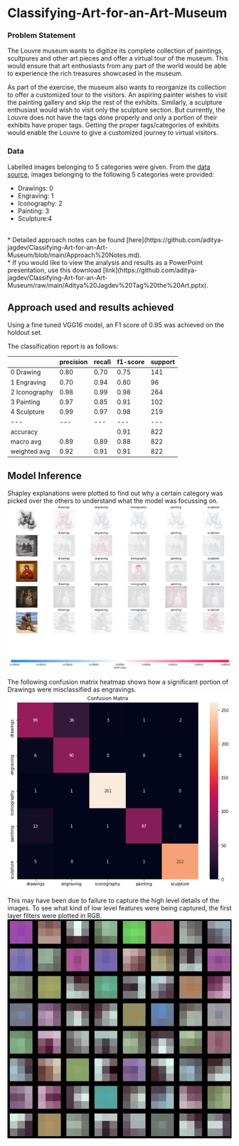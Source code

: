 # Classifying-Art-for-an-Art-Museum

### Problem Statement
The Louvre museum wants to digitize its complete collection of paintings, scultpures and other art pieces and offer a virtual tour of the museum. This would ensure that art enthusiasts from any part of the world would be able to experience the rich treasures showcased in the museum.

As part of the exercise, the museum also wants to reorganize its collection to offer a customized tour to the visitors. An aspiring painter wishes to visit the painting gallery and skip the rest of the exhibits. Similarly, a sculpture enthusiast would wish to visit only the sculpture section. But currently, the Louvre does not have the tags done properly and only a portion of their exhibits have proper tags. Getting the proper tags/categories of exhibits would enable the Louvre to give a customized journey to virtual visitors.

### Data
Labelled images belonging to 5 categories were given. From the [data source](https://rusmuseumvrm.ru/collections/index.php?lang=en), images belonging to the following 5 categories were provided:
* Drawings: 0
* Engraving: 1
* Iconography: 2
* Painting: 3
* Sculpture:4 
<br>
* Detailed approach notes can be found [here](https://github.com/aditya-jagdev/Classifying-Art-for-an-Art-Museum/blob/main/Approach%20Notes.md). <br>
* If you would like to view the analysis and results as a PowerPoint presentation, use this download [link](https://github.com/aditya-jagdev/Classifying-Art-for-an-Art-Museum/raw/main/Aditya%20Jagdev%20Tag%20the%20Art.pptx). <br>

## Approach used and results achieved
Using a fine tuned VGG16 model, an F1 score of 0.95 was achieved on the holdout set.

The classification report is as follows:

|               |precision  |recall     |f1-score   |support    |
|---            |---        |---        |---        |---        |
|0 Drawing      |0.80       |0.70       |0.75       |141        |
|1 Engraving    |0.70       |0.94       |0.80       |96         |
|2 Iconography  |0.98       |0.99       |0.98       |264        |
|3 Painting     |0.97       |0.85       |0.91       |102        |
|4 Sculpture    |0.99       |0.97       |0.98       |219        |
|---            |---        |---        |---        |---        |
|accuracy       |           |           |0.91       |822        |
|macro avg      |0.89       |0.89       |0.88       |822        |
|weighted avg   |0.92       |0.91       |0.91       |822        |

## Model Inference
Shapley explanations were plotted to find out why a certain category was picked over the others to understand what the model was focussing on.
![](https://raw.githubusercontent.com/aditya-jagdev/Classifying-Art-for-an-Art-Museum/main/SHAP%20Images/white%20bg.png)

The following confusion matrix heatmap shows how a significant portion of Drawings were misclassified as engravings.
![](https://raw.githubusercontent.com/aditya-jagdev/Classifying-Art-for-an-Art-Museum/main/Confusion%20Matrix/cm.png)

This may have been due to failure to capture the high level details of the images. To see what kind of low level features were being captured, the first layer filters were plotted in RGB.
![](https://raw.githubusercontent.com/aditya-jagdev/Classifying-Art-for-an-Art-Museum/main/VGG%20Filters/layer%201.png)

